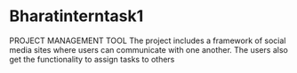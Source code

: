 # Bharatinterntask1
PROJECT MANAGEMENT TOOL
The project includes a framework of social
media sites where users can communicate
with one another. The users also get the
functionality to assign tasks to others
